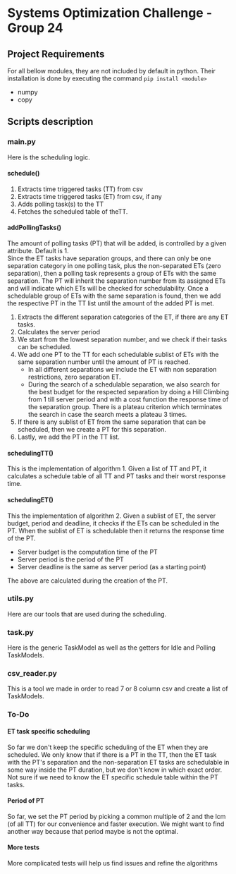# Systems Optimization Challenge - Group 24

## Project Requirements
For all bellow modules, they are not included by default in python. Their installation is done by executing the command `pip install <module>`
- numpy 
- copy 

## Scripts description
### main.py
Here is the scheduling logic.

#### schedule()
1. Extracts time triggered tasks (TT) from csv
2. Extracts time triggered tasks (ET) from csv, if any
3. Adds polling task(s) to the TT
4. Fetches the scheduled table of theTT.

#### addPollingTasks()
The amount of polling tasks (PT) that will be added, is controlled by a given attribute. Default is 1. <br>
Since the ET tasks have separation groups, and there can only be one separation category in one polling task, plus the non-separated ETs (zero separation), then a polling task represents a group of ETs with the same separation. 
The PT will inherit the separation number from its assigned ETs and will indicate which ETs will be checked for schedulability. 
Once a schedulable group of ETs with the same separation is found, then we add the respective PT in the TT list until the amount of the added PT is met.
1. Extracts the different separation categories of the ET, if there are any ET tasks.
2. Calculates the server period
3. We start from the lowest separation number, and we check if their tasks can be scheduled.
4. We add one PT to the TT for each schedulable sublist of ETs with the same separation number until the amount of PT is reached.
   - In all different separations we include the ET with non separation restrictions, zero separation ET. 
   - During the search of a schedulable separation, we also search for the best budget for the respected separation 
   by doing a Hill Climbing from 1 till server period and with a cost function the response time of the separation group. 
   There is a plateau criterion which terminates the search in case the search meets a plateau 3 times.
5. If there is any sublist of ET from the same separation that can be scheduled, then we create a PT for this separation.
6. Lastly, we add the PT in the TT list.

#### schedulingTT()
This is the implementation of algorithm 1.
Given a list of TT and PT, it calculates a schedule table of all TT and PT tasks and their worst response time.

#### schedulingET()
This the implementation of algorithm 2. 
Given a sublist of ET, the server budget, period and deadline, it checks if the ETs can be scheduled in the PT.
When the sublist of ET is schedulable then it returns the response time of the PT.
- Server budget is the computation time of the PT
- Server period is the period of the PT
- Server deadline is the same as server period (as a starting point)

The above are calculated during the creation of the PT.

### utils.py
Here are our tools that are used during the scheduling.

### task.py
Here is the generic TaskModel as well as the getters for Idle and Polling TaskModels.

### csv_reader.py
This is a tool we made in order to read 7 or 8 column csv and create a list of TaskModels.

### To-Do
#### ET task specific scheduling
So far we don't keep the specific scheduling of the ET when they are scheduled. We only know that if there is a PT in the TT, then the ET task with the PT's separation and the non-separation ET tasks are schedulable in some way inside the PT duration, but we don't know in which exact order. Not sure if we need to know the ET specific schedule table within the PT tasks. 

#### Period of PT
So far, we set the PT period by picking a common multiple of 2 and the lcm (of all TT) for our convenience and faster execution. We might want to find another way because that period maybe is not the optimal.

#### More tests
More complicated tests will help us find issues and refine the algorithms

